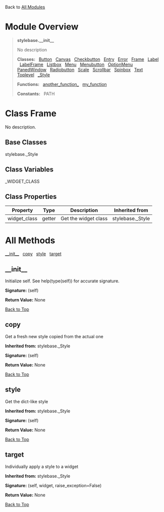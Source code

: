 Back to [All Modules](https://github.com/pyrustic/stylebase/blob/master/docs/modules/README.md#readme)

# Module Overview

> **stylebase.\_\_init\_\_**
> 
> No description
>
> **Classes:** &nbsp; [Button](https://github.com/pyrustic/stylebase/blob/master/docs/modules/content/stylebase.__init__/content/classes/button.md#class-button) &nbsp; [Canvas](https://github.com/pyrustic/stylebase/blob/master/docs/modules/content/stylebase.__init__/content/classes/canvas.md#class-canvas) &nbsp; [Checkbutton](https://github.com/pyrustic/stylebase/blob/master/docs/modules/content/stylebase.__init__/content/classes/checkbutton.md#class-checkbutton) &nbsp; [Entry](https://github.com/pyrustic/stylebase/blob/master/docs/modules/content/stylebase.__init__/content/classes/entry.md#class-entry) &nbsp; [Error](https://github.com/pyrustic/stylebase/blob/master/docs/modules/content/stylebase.__init__/content/classes/error.md#class-error) &nbsp; [Frame](https://github.com/pyrustic/stylebase/blob/master/docs/modules/content/stylebase.__init__/content/classes/frame.md#class-frame) &nbsp; [Label](https://github.com/pyrustic/stylebase/blob/master/docs/modules/content/stylebase.__init__/content/classes/label.md#class-label) &nbsp; [LabelFrame](https://github.com/pyrustic/stylebase/blob/master/docs/modules/content/stylebase.__init__/content/classes/labelframe.md#class-labelframe) &nbsp; [Listbox](https://github.com/pyrustic/stylebase/blob/master/docs/modules/content/stylebase.__init__/content/classes/listbox.md#class-listbox) &nbsp; [Menu](https://github.com/pyrustic/stylebase/blob/master/docs/modules/content/stylebase.__init__/content/classes/menu.md#class-menu) &nbsp; [Menubutton](https://github.com/pyrustic/stylebase/blob/master/docs/modules/content/stylebase.__init__/content/classes/menubutton.md#class-menubutton) &nbsp; [OptionMenu](https://github.com/pyrustic/stylebase/blob/master/docs/modules/content/stylebase.__init__/content/classes/optionmenu.md#class-optionmenu) &nbsp; [PanedWindow](https://github.com/pyrustic/stylebase/blob/master/docs/modules/content/stylebase.__init__/content/classes/panedwindow.md#class-panedwindow) &nbsp; [Radiobutton](https://github.com/pyrustic/stylebase/blob/master/docs/modules/content/stylebase.__init__/content/classes/radiobutton.md#class-radiobutton) &nbsp; [Scale](https://github.com/pyrustic/stylebase/blob/master/docs/modules/content/stylebase.__init__/content/classes/scale.md#class-scale) &nbsp; [Scrollbar](https://github.com/pyrustic/stylebase/blob/master/docs/modules/content/stylebase.__init__/content/classes/scrollbar.md#class-scrollbar) &nbsp; [Spinbox](https://github.com/pyrustic/stylebase/blob/master/docs/modules/content/stylebase.__init__/content/classes/spinbox.md#class-spinbox) &nbsp; [Text](https://github.com/pyrustic/stylebase/blob/master/docs/modules/content/stylebase.__init__/content/classes/text.md#class-text) &nbsp; [Toplevel](https://github.com/pyrustic/stylebase/blob/master/docs/modules/content/stylebase.__init__/content/classes/toplevel.md#class-toplevel) &nbsp; [\_Style](https://github.com/pyrustic/stylebase/blob/master/docs/modules/content/stylebase.__init__/content/classes/_style.md#class-_style)
>
> **Functions:** &nbsp; [another\_function\_](https://github.com/pyrustic/stylebase/blob/master/docs/modules/content/stylebase.__init__/content/functions.md#another_function_) &nbsp; [my\_function](https://github.com/pyrustic/stylebase/blob/master/docs/modules/content/stylebase.__init__/content/functions.md#my_function)
>
> **Constants:** &nbsp; PATH

# Class Frame
No description.

## Base Classes
stylebase.\_Style

## Class Variables
_WIDGET_CLASS

## Class Properties
|Property|Type|Description|Inherited from|
|---|---|---|---|
|widget_class|getter|Get the widget class|stylebase.\_Style|



# All Methods
[\_\_init\_\_](#__init__) &nbsp; [copy](#copy) &nbsp; [style](#style) &nbsp; [target](#target)

## \_\_init\_\_
Initialize self.  See help(type(self)) for accurate signature.



**Signature:** (self)



**Return Value:** None

[Back to Top](#module-overview)


## copy
Get a fresh new style copied from the actual one

**Inherited from:** stylebase.\_Style

**Signature:** (self)



**Return Value:** None

[Back to Top](#module-overview)


## style
Get the dict-like style

**Inherited from:** stylebase.\_Style

**Signature:** (self)



**Return Value:** None

[Back to Top](#module-overview)


## target
Individually apply a style to a widget

**Inherited from:** stylebase.\_Style

**Signature:** (self, widget, raise\_exception=False)



**Return Value:** None

[Back to Top](#module-overview)



